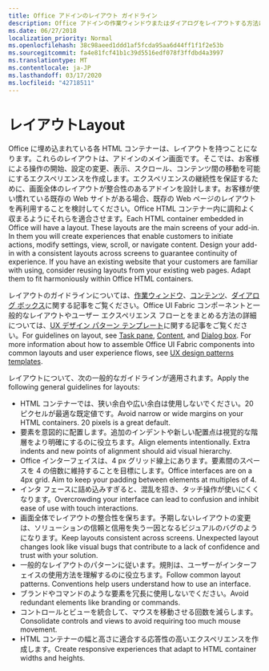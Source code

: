```yaml
---
title: Office アドインのレイアウト ガイドライン
description: Office アドインの作業ウィンドウまたはダイアログをレイアウトする方法に関するガイドラインを取得します。
ms.date: 06/27/2018
localization_priority: Normal
ms.openlocfilehash: 38c98aeed1ddd1af5fcda95aa6d44ff1f1f2e53b
ms.sourcegitcommit: fa4e81fcf41b1c39d5516edf078f3ffdbd4a3997
ms.translationtype: MT
ms.contentlocale: ja-JP
ms.lasthandoff: 03/17/2020
ms.locfileid: "42718511"
---
```

# <a name="layout"></a><span data-ttu-id="b7372-103">レイアウト</span><span class="sxs-lookup"><span data-stu-id="b7372-103">Layout</span></span>
<span data-ttu-id="b7372-p101">Office に埋め込まれている各 HTML コンテナーは、レイアウトを持つことになります。これらのレイアウトは、アドインのメイン画面です。そこでは、お客様による操作の開始、設定の変更、表示、スクロール、コンテンツ間の移動を可能にするエクスペリエンスを作成します。エクスペリエンスの継続性を保証するために、画面全体のレイアウトが整合性のあるアドインを設計します。お客様が使い慣れている既存の Web サイトがある場合、既存の Web ページのレイアウトを再利用することを検討してください。Office HTML コンテナー内に調和よく収まるようにそれらを適合させます。</span><span class="sxs-lookup"><span data-stu-id="b7372-p101">Each HTML container embedded in Office will have a layout. These layouts are the main screens of your add-in. In them you will create experiences that enable customers to initiate actions, modify settings, view, scroll, or navigate content. Design your add-in with a consistent layouts across screens to guarantee continuity of experience. If you have an existing website that your customers are familiar with using, consider reusing layouts from your existing web pages. Adapt them to fit harmoniously within Office HTML containers.</span></span>

<span data-ttu-id="b7372-p102">レイアウトのガイドラインについては、[作業ウィンドウ](task-pane-add-ins.md)、[コンテンツ](content-add-ins.md)、[ダイアログ ボックス](dialog-boxes.md)に関する記事をご覧ください。Office UI Fabric コンポーネントと一般的なレイアウトやユーザー エクスペリエンス フローとをまとめる方法の詳細については、[UX デザイン パターン テンプレート](ux-design-pattern-templates.md)に関する記事をご覧ください。</span><span class="sxs-lookup"><span data-stu-id="b7372-p102">For guidelines on layout, see [Task pane](task-pane-add-ins.md), [Content](content-add-ins.md), and [Dialog box](dialog-boxes.md). For more information about how to assemble Office UI Fabric components into common layouts and user experience flows, see [UX design patterns templates](ux-design-pattern-templates.md).</span></span>

<span data-ttu-id="b7372-112">レイアウトについて、次の一般的なガイドラインが適用されます。</span><span class="sxs-lookup"><span data-stu-id="b7372-112">Apply the following general guidelines for layouts:</span></span>

*   <span data-ttu-id="b7372-p103">HTML コンテナーでは、狭い余白や広い余白は使用しないでください。20 ピクセルが最適な既定値です。</span><span class="sxs-lookup"><span data-stu-id="b7372-p103">Avoid narrow or wide margins on your HTML containers. 20 pixels is a great default.</span></span>
*   <span data-ttu-id="b7372-p104">要素を意図的に配置します。追加のインデントや新しい配置点は視覚的な階層をより明確にするのに役立ちます。</span><span class="sxs-lookup"><span data-stu-id="b7372-p104">Align elements intentionally. Extra indents and new points of alignment should aid visual hierarchy.</span></span>
*   <span data-ttu-id="b7372-p105">Office インターフェイスは、4 px グリッド線上にあります。要素間のスペースを 4 の倍数に維持することを目標にします。</span><span class="sxs-lookup"><span data-stu-id="b7372-p105">Office interfaces are on a 4px grid. Aim to keep your padding between elements at multiples of 4.</span></span>
*   <span data-ttu-id="b7372-119">インタ フェースに詰め込みすぎると、混乱を招き、タッチ操作が使いにくくなります。</span><span class="sxs-lookup"><span data-stu-id="b7372-119">Overcrowding your interface can lead to confusion and inhibit ease of use with touch interactions.</span></span>
*   <span data-ttu-id="b7372-p106">画面全体でレイアウトの整合性を保ちます。予期しないレイアウトの変更は、ソリューションの信頼と信用を失う一因となるビジュアルのバグのようになります。</span><span class="sxs-lookup"><span data-stu-id="b7372-p106">Keep layouts consistent across screens. Unexpected layout changes look like visual bugs that contribute to a lack of confidence and trust with your solution.</span></span>
*   <span data-ttu-id="b7372-p107">一般的なレイアウトのパターンに従います。規則は、ユーザーがインターフェイスの使用方法を理解するのに役立ちます。</span><span class="sxs-lookup"><span data-stu-id="b7372-p107">Follow common layout patterns. Conventions help users understand how to use an interface.</span></span>
*   <span data-ttu-id="b7372-124">ブランドやコマンドのような要素を冗長に使用しないでください。</span><span class="sxs-lookup"><span data-stu-id="b7372-124">Avoid redundant elements like branding or commands.</span></span>
*   <span data-ttu-id="b7372-125">コントロールとビューを統合して、マウスを移動させる回数を減らします。</span><span class="sxs-lookup"><span data-stu-id="b7372-125">Consolidate controls and views to avoid requiring too much mouse movement.</span></span>
*   <span data-ttu-id="b7372-126">HTML コンテナーの幅と高さに適合する応答性の高いエクスペリエンスを作成します。</span><span class="sxs-lookup"><span data-stu-id="b7372-126">Create responsive experiences that adapt to HTML container widths and heights.</span></span>
